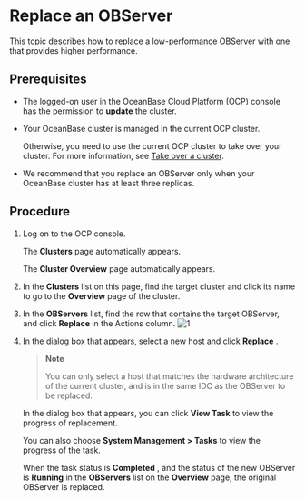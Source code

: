 Replace an OBServer 
========================================

This topic describes how to replace a low-performance OBServer with one that provides higher performance. 

Prerequisites 
----------------------------------

* The logged-on user in the OceanBase Cloud Platform (OCP) console has the permission to **update** the cluster.

  

* Your OceanBase cluster is managed in the current OCP cluster. 

  Otherwise, you need to use the current OCP cluster to take over your cluster. For more information, see [Take over a cluster](../1.takeover-cluster.md).
  

* We recommend that you replace an OBServer only when your OceanBase cluster has at least three replicas.

  




Procedure 
------------------------------

1. Log on to the OCP console. 

   The **Clusters** page automatically appears. 

   The **Cluster Overview** page automatically appears.
   

2. In the **Clusters** list on this page, find the target cluster and click its name to go to the **Overview** page of the cluster.

   

3. In the **OBServers** list, find the row that contains the target OBServer, and click **Replace** in the Actions column. ![1](https://help-static-aliyun-doc.aliyuncs.com/assets/img/en-US/7004306461/p399401.png)

   

4. In the dialog box that appears, select a new host and click **Replace** . 

   > **Note**
   >
   > You can only select a host that matches the hardware architecture of the current cluster, and is in the same IDC as the OBServer to be replaced.

   In the dialog box that appears, you can click **View Task** to view the progress of replacement. 

   You can also choose **System Management \> Tasks** to view the progress of the task. 

   When the task status is **Completed** , and the status of the new OBServer is **Running** in the **OBServers** list on the **Overview** page, the original OBServer is replaced.
   



